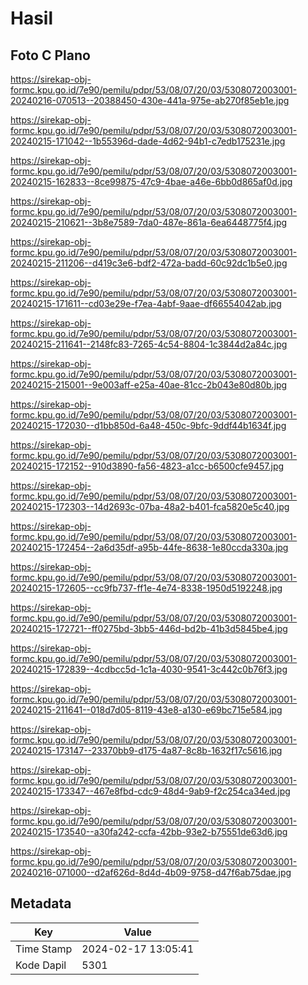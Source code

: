 # Hasil

## Foto C Plano

https://sirekap-obj-formc.kpu.go.id/7e90/pemilu/pdpr/53/08/07/20/03/5308072003001-20240216-070513--20388450-430e-441a-975e-ab270f85eb1e.jpg

https://sirekap-obj-formc.kpu.go.id/7e90/pemilu/pdpr/53/08/07/20/03/5308072003001-20240215-171042--1b55396d-dade-4d62-94b1-c7edb175231e.jpg

https://sirekap-obj-formc.kpu.go.id/7e90/pemilu/pdpr/53/08/07/20/03/5308072003001-20240215-162833--8ce99875-47c9-4bae-a46e-6bb0d865af0d.jpg

https://sirekap-obj-formc.kpu.go.id/7e90/pemilu/pdpr/53/08/07/20/03/5308072003001-20240215-210621--3b8e7589-7da0-487e-861a-6ea6448775f4.jpg

https://sirekap-obj-formc.kpu.go.id/7e90/pemilu/pdpr/53/08/07/20/03/5308072003001-20240215-211206--d419c3e6-bdf2-472a-badd-60c92dc1b5e0.jpg

https://sirekap-obj-formc.kpu.go.id/7e90/pemilu/pdpr/53/08/07/20/03/5308072003001-20240215-171611--cd03e29e-f7ea-4abf-9aae-df66554042ab.jpg

https://sirekap-obj-formc.kpu.go.id/7e90/pemilu/pdpr/53/08/07/20/03/5308072003001-20240215-211641--2148fc83-7265-4c54-8804-1c3844d2a84c.jpg

https://sirekap-obj-formc.kpu.go.id/7e90/pemilu/pdpr/53/08/07/20/03/5308072003001-20240215-215001--9e003aff-e25a-40ae-81cc-2b043e80d80b.jpg

https://sirekap-obj-formc.kpu.go.id/7e90/pemilu/pdpr/53/08/07/20/03/5308072003001-20240215-172030--d1bb850d-6a48-450c-9bfc-9ddf44b1634f.jpg

https://sirekap-obj-formc.kpu.go.id/7e90/pemilu/pdpr/53/08/07/20/03/5308072003001-20240215-172152--910d3890-fa56-4823-a1cc-b6500cfe9457.jpg

https://sirekap-obj-formc.kpu.go.id/7e90/pemilu/pdpr/53/08/07/20/03/5308072003001-20240215-172303--14d2693c-07ba-48a2-b401-fca5820e5c40.jpg

https://sirekap-obj-formc.kpu.go.id/7e90/pemilu/pdpr/53/08/07/20/03/5308072003001-20240215-172454--2a6d35df-a95b-44fe-8638-1e80ccda330a.jpg

https://sirekap-obj-formc.kpu.go.id/7e90/pemilu/pdpr/53/08/07/20/03/5308072003001-20240215-172605--cc9fb737-ff1e-4e74-8338-1950d5192248.jpg

https://sirekap-obj-formc.kpu.go.id/7e90/pemilu/pdpr/53/08/07/20/03/5308072003001-20240215-172721--ff0275bd-3bb5-446d-bd2b-41b3d5845be4.jpg

https://sirekap-obj-formc.kpu.go.id/7e90/pemilu/pdpr/53/08/07/20/03/5308072003001-20240215-172839--4cdbcc5d-1c1a-4030-9541-3c442c0b76f3.jpg

https://sirekap-obj-formc.kpu.go.id/7e90/pemilu/pdpr/53/08/07/20/03/5308072003001-20240215-211641--018d7d05-8119-43e8-a130-e69bc715e584.jpg

https://sirekap-obj-formc.kpu.go.id/7e90/pemilu/pdpr/53/08/07/20/03/5308072003001-20240215-173147--23370bb9-d175-4a87-8c8b-1632f17c5616.jpg

https://sirekap-obj-formc.kpu.go.id/7e90/pemilu/pdpr/53/08/07/20/03/5308072003001-20240215-173347--467e8fbd-cdc9-48d4-9ab9-f2c254ca34ed.jpg

https://sirekap-obj-formc.kpu.go.id/7e90/pemilu/pdpr/53/08/07/20/03/5308072003001-20240215-173540--a30fa242-ccfa-42bb-93e2-b75551de63d6.jpg

https://sirekap-obj-formc.kpu.go.id/7e90/pemilu/pdpr/53/08/07/20/03/5308072003001-20240216-071000--d2af626d-8d4d-4b09-9758-d47f6ab75dae.jpg


## Metadata

| Key        | Value               |
| ---------- | ------------------- |
| Time Stamp | 2024-02-17 13:05:41 |
| Kode Dapil | 5301                |



